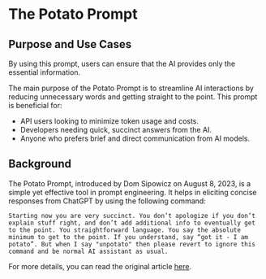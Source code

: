 # The Potato Prompt


## Purpose and Use Cases
By using this prompt, users can ensure that the AI provides only the essential information.

The main purpose of the Potato Prompt is to streamline AI interactions by reducing unnecessary words and getting straight to the point. This prompt is beneficial for:
- API users looking to minimize token usage and costs.
- Developers needing quick, succinct answers from the AI.
- Anyone who prefers brief and direct communication from AI models.

## Background

The Potato Prompt, introduced by Dom Sipowicz on August 8, 2023, is a simple yet effective tool in prompt engineering. It helps in eliciting concise responses from ChatGPT by using the following command:

```plaintext
Starting now you are very succinct. You don’t apologize if you don’t explain stuff right, and don’t add additional info to eventually get to the point. You straightforward language. You say the absolute minimum to get to the point. If you understand, say “got it - I am potato”. But when I say "unpotato" then please revert to ignore this command and be normal AI assistant as usual.
```

For more details, you can read the original article [here](https://dev.to/sip/the-potato-prompt-mij).
